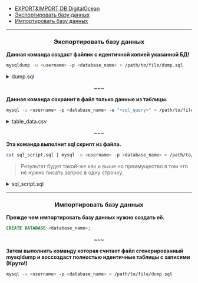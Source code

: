 - [EXPORT&IMPORT DB DigitalOcean](https://www.digitalocean.com/community/tutorials/how-to-import-and-export-databases-in-mysql-or-mariadb)
- [Экспортировать базу данных](#1)
- [Импортировать базу данных](#2)

---

<h3 id="1" align="center">Экспортировать базу данных</h3>

__Данная команда создаст файлик с идентичной копией указанной БД!__

```bash
mysqldump -u <username> -p <database_name> > /path/to/file/dump.sql
```

<details><summary>dump.sql</summary>

```sql
-- Table structure for table `book`

DROP TABLE IF EXISTS `book`;

CREATE TABLE `book` (
  `book_id` int NOT NULL AUTO_INCREMENT,
  `title` varchar(50) DEFAULT NULL,
  `author` varchar(30) DEFAULT NULL,
  `price` decimal(8,2) DEFAULT NULL,
  `amount` int DEFAULT NULL,
  PRIMARY KEY (`book_id`)
) ENGINE=InnoDB AUTO_INCREMENT=7 DEFAULT CHARSET=utf8mb4 COLLATE=utf8mb4_0900_ai_ci;

-- Dumping data for table `book`

LOCK TABLES `book` WRITE;

INSERT INTO `book` VALUES (1,'Мастер и Маргарита','Булгаков М.А.',670.99,3),(2,'Белая гвардия','Булгаков М.А.',540.50,5),(3,'Идиот','Достоевский Ф.М.',460.00,10),(4,'Братья Карамазовы','Достоевский Ф.М.',799.01,3),(5,'Игрок','Достоевский Ф.М.',480.50,10),(6,'Стихотворения и поэмы','Есенин С.А.',650.00,15);

UNLOCK TABLES;

-- Table structure for table `supply`

DROP TABLE IF EXISTS `supply`;

CREATE TABLE `supply` (
  `supply_id` int NOT NULL AUTO_INCREMENT,
  `title` varchar(50) DEFAULT NULL,
  `author` varchar(30) DEFAULT NULL,
  `price` decimal(8,2) DEFAULT NULL,
  `amount` int DEFAULT NULL,
  PRIMARY KEY (`supply_id`)
) ENGINE=InnoDB AUTO_INCREMENT=5 DEFAULT CHARSET=utf8mb4 COLLATE=utf8mb4_0900_ai_ci;

-- Dumping data for table `supply`

LOCK TABLES `supply` WRITE;

INSERT INTO `supply` VALUES (1,'Лирика','Пастернак Б.Л.',518.99,2),(2,'Черный человек','Есенин С.А.',570.20,6),(3,'Белая гвардия','Булгаков М.А.',540.50,7),(4,'Идиот','Достоевский Ф.М.',360.80,3);

UNLOCK TABLES;
```

</details>

<p align="center">~~~</p>

__Данная команда сохранит в файл только данные из таблицы.__

```bash
mysql -u <username> -p <database_name> -e "<sql_query>" > /path/to/file/table_data.csv
```

<details><summary>table_data.csv</summary>

```text
book_id	title	author	price	amount
1	Мастер и Маргарита	Булгаков М.А.	670.99	3
2	Белая гвардия	Булгаков М.А.	540.50	5
3	Идиот	Достоевский Ф.М.	460.00	10
4	Братья Карамазовы	Достоевский Ф.М.	799.01	3
5	Игрок	Достоевский Ф.М.	480.50	10
6	Стихотворения и поэмы	Есенин С.А.	650.00	15
```

</details>

<p align="center">~~~</p>

__Эта команда выполнит sql скрипт из файла.__

```bash
cat sql_script.sql | mysql -u <username> -p <database_name> > /path/to/file/table_data.csv
```

> Результат будет такой-же как и выше но преимущество в том что не нужно писать
запрос в одну строчку.

<details><summary>sql_script.sql</summary>

```sql
  SELECT ...
    FROM ...
   WHERE ...
GROUP BY ...
  HAVING ...
ORDER BY ...
   LIMIT ...;
```

</details>

---

<h3 id="2" align="center">Импортировать базу данных</h3>

__Прежде чем импортировать базу данных нужно создать её.__

```sql
CREATE DATABASE <database_name>;
```

<p align="center">~~~</p>

__Затем выполнить команду которая считает файл сгенерированный mysqldump и
воссоздаст полностью идентичные таблицы с записями (Круто!)__

```bash
mysql -u <username> -p <database_name> < /path/to/file/dump.sql
```